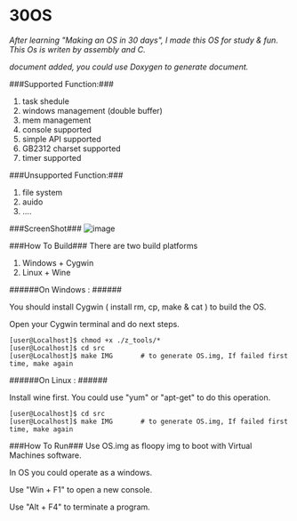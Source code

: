 30OS
=========
*After learning "Making an OS in 30 days", I made this OS for study & fun. This Os is writen by assembly and C.*

*document added, you could use Doxygen to generate document.*

###Supported Function:###

1. task shedule
2. windows management (double buffer)
3. mem management
4. console supported
5. simple API supported
6. GB2312 charset supported
7. timer supported

###Unsupported Function:###

1. file system
2. auido
3. ....

###ScreenShot###
![image](https://github.com/wwy-hust/30OS/blob/master/screenshot.png)

###How To Build###
There are two build platforms

1. Windows + Cygwin
2. Linux + Wine

######On Windows : ######

You should install Cygwin ( install rm, cp, make & cat ) to build the OS. 

Open your Cygwin terminal and do next steps.

    [user@Localhost]$ chmod +x ./z_tools/*
    [user@Localhost]$ cd src
    [user@Localhost]$ make IMG       # to generate OS.img, If failed first time, make again

######On Linux : ######

Install wine first. You could use "yum" or "apt-get" to do this operation.

    [user@Localhost]$ cd src
    [user@Localhost]$ make IMG       # to generate OS.img, If failed first time, make again
   

###How To Run###
Use OS.img as floopy img to boot with Virtual Machines software.

In OS you could operate as a windows. 

Use "Win + F1" to open a new console.

Use "Alt + F4" to terminate a program.
